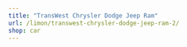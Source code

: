 ```yaml
---
title: "TransWest Chrysler Dodge Jeep Ram"
url: /limon/transwest-chrysler-dodge-jeep-ram-2/
shop: car
---
```

